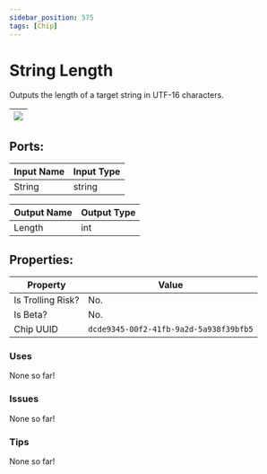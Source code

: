 ```yaml
---
sidebar_position: 575
tags: [Chip]
---
```


# String Length


Outputs the length of a target string in UTF-16 characters.

| ![](https://images-ext-2.discordapp.net/external/MPmIaQzlEPmgGWlgi-WxBBXt0Bjv_zWPkg1y1f_sy3s/https/www.recroomcircuits.com/image/circuit/absolute-value?width=206&height=108) |
|-----|

## Ports:

| Input Name | Input Type |
|-----------|-----------|
| String | string |

| Output Name | Output Type |
|-----------|-----------|
| Length | int |

## Properties:

| Property  | Value |
|-------------------|-----------|
| Is Trolling Risk? | No. |
| Is Beta? | No. |
| Chip UUID | `dcde9345-00f2-41fb-9a2d-5a938f39bfb5` |

### Uses
None so far!

### Issues
None so far!

### Tips
None so far!
